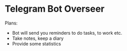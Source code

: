 # Telegram Bot Overseer

Plans:
* Bot will send you reminders to do tasks, to work etc.
* Take notes, keep a diary
* Provide some statistics
